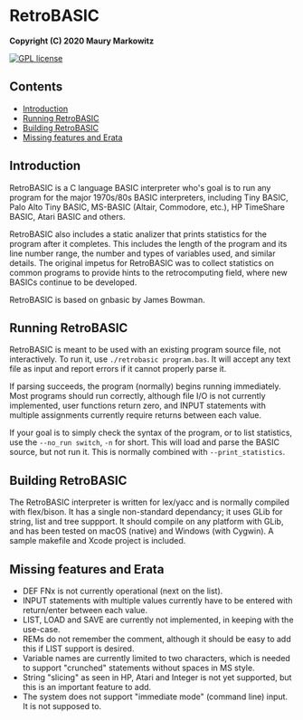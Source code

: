 RetroBASIC
=========

**Copyright (C) 2020 Maury Markowitz**

[![GPL license](http://img.shields.io/badge/license-GPL-brightgreen.svg)](https://opensource.org/licenses/gpl-license)

## Contents

* [Introduction](#introduction)
* [Running RetroBASIC](#running-retrobasic)
* [Building RetroBASIC](#building-retrobasic)
* [Missing features and Erata](#missing-features-and-erata)

## Introduction

RetroBASIC is a C language BASIC interpreter who's goal is to run any program for the major 1970s/80s BASIC interpreters, including Tiny BASIC, Palo Alto Tiny BASIC, MS-BASIC (Altair, Commodore, etc.), HP TimeShare BASIC, Atari BASIC and others.

RetroBASIC also includes a static analizer that prints statistics for the program after it completes. This includes the length of the program and its line number range, the number and types of variables used, and similar details. The original impetus for RetroBASIC was to collect statistics on common programs to provide hints to the retrocomputing field, where new BASICs continue to be developed.

RetroBASIC is based on gnbasic by James Bowman.
 
## Running RetroBASIC

RetroBASIC is meant to be used with an existing program source file, not interactively. To run it, use ```./retrobasic program.bas```. It will accept any text file as input and report errors if it cannot properly parse it.

If parsing succeeds, the program (normally) begins running immediately. Most programs should run correctly, although file I/O is not currently implemented, user functions return zero, and INPUT statements with multiple assignments currently require returns between each value.

If your goal is to simply check the syntax of the program, or to list statistics, use the `--no_run switch`, `-n` for short. This will load and parse the BASIC source, but not run it. This is normally combined with `--print_statistics`.

## Building RetroBASIC

The RetroBASIC interpreter is written for lex/yacc and is normally compiled with flex/bison. It has a single non-standard dependancy; it uses GLib for string, list and tree suppport. It should compile on any platform with GLib, and has been tested on macOS (native) and Windows (with Cygwin). A sample makefile and Xcode project is included.

## Missing features and Erata

* DEF FNx is not currently operational (next on the list).
* INPUT statements with multiple values currently have to be entered with return/enter between each value.
* LIST, LOAD and SAVE are currently not implemented, in keeping with the use-case.
* REMs do not remember the comment, although it should be easy to add this if LIST support is desired.
* Variable names are currently limited to two characters, which is needed to support "crunched" statements without spaces in MS style.
* String "slicing" as seen in HP, Atari and Integer is not yet supported, but this is an important feature to add.
* The system does not support "immediate mode" (command line) input. It is not supposed to.
